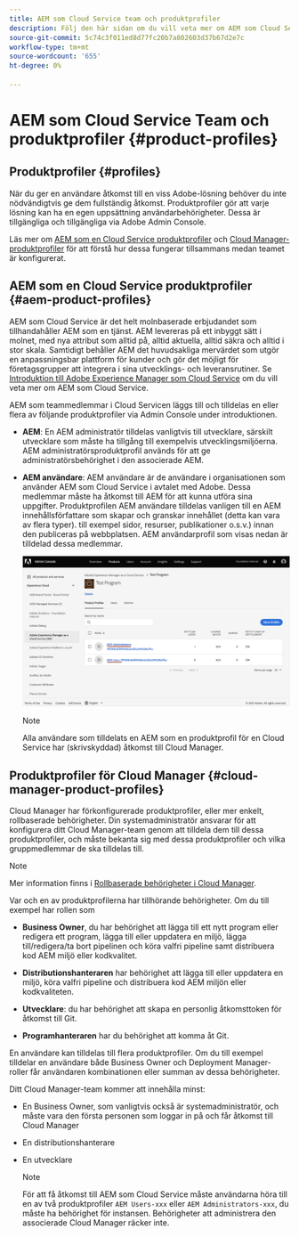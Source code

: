 ```yaml
---
title: AEM som Cloud Service team och produktprofiler
description: Följ den här sidan om du vill veta mer om AEM som Cloud Service Team och produktprofiler.
source-git-commit: 5c74c3f011ed8d77fc20b7a802603d37b67d2e7c
workflow-type: tm+mt
source-wordcount: '655'
ht-degree: 0%

---
```



# AEM som Cloud Service Team och produktprofiler {#product-profiles}

## Produktprofiler {#profiles}

När du ger en användare åtkomst till en viss Adobe-lösning behöver du inte nödvändigtvis ge dem fullständig åtkomst. Produktprofiler gör att varje lösning kan ha en egen uppsättning användarbehörigheter. Dessa är tillgängliga och tillgängliga via Adobe Admin Console.

Läs mer om [AEM som en Cloud Service produktprofiler](#aem-product-profiles) och [Cloud Manager-produktprofiler](#cloud-manager-product-profiles) för att förstå hur dessa fungerar tillsammans medan teamet är konfigurerat.

## AEM som en Cloud Service produktprofiler {#aem-product-profiles}

AEM som Cloud Service är det helt molnbaserade erbjudandet som tillhandahåller AEM som en tjänst. AEM levereras på ett inbyggt sätt i molnet, med nya attribut som alltid på, alltid aktuella, alltid säkra och alltid i stor skala. Samtidigt behåller AEM det huvudsakliga mervärdet som utgör en anpassningsbar plattform för kunder och gör det möjligt för företagsgrupper att integrera i sina utvecklings- och leveransrutiner. Se [Introduktion till Adobe Experience Manager som Cloud Service](https://experienceleague.adobe.com/docs/experience-manager-cloud-service/overview/introduction.html?lang=en) om du vill veta mer om AEM som Cloud Service.

AEM som teammedlemmar i Cloud Servicen läggs till och tilldelas en eller flera av följande produktprofiler via Admin Console under introduktionen.

* **AEM**: En AEM administratör tilldelas vanligtvis till utvecklare, särskilt utvecklare som måste ha tillgång till exempelvis utvecklingsmiljöerna. AEM administratörsproduktprofil används för att ge administratörsbehörighet i den associerade AEM.

* **AEM användare**: AEM användare är de användare i organisationen som använder AEM som Cloud Service i avtalet med Adobe. Dessa medlemmar måste ha åtkomst till AEM för att kunna utföra sina uppgifter. Produktprofilen AEM användare tilldelas vanligen till en AEM innehållsförfattare som skapar och granskar innehållet (detta kan vara av flera typer). till exempel sidor, resurser, publikationer o.s.v.) innan den publiceras på webbplatsen. AEM användarprofil som visas nedan är tilldelad dessa medlemmar.

   ![](/help/onboarding/learn-concepts/assets/admin-console-profiles.png)

   >[!NOTE]
   >Alla användare som tilldelats en AEM som en produktprofil för en Cloud Service har (skrivskyddad) åtkomst till Cloud Manager.

## Produktprofiler för Cloud Manager {#cloud-manager-product-profiles}

Cloud Manager har förkonfigurerade produktprofiler, eller mer enkelt, rollbaserade behörigheter. Din systemadministratör ansvarar för att konfigurera ditt Cloud Manager-team genom att tilldela dem till dessa produktprofiler, och måste bekanta sig med dessa produktprofiler och vilka gruppmedlemmar de ska tilldelas till.
>[!NOTE]
>Mer information finns i [Rollbaserade behörigheter i Cloud Manager](/help/onboarding/what-is-required/user-roles-permissions.md).

Var och en av produktprofilerna har tillhörande behörigheter. Om du till exempel har rollen som

* **Business Owner**, du har behörighet att lägga till ett nytt program eller redigera ett program, lägga till eller uppdatera en miljö, lägga till/redigera/ta bort pipelinen och köra valfri pipeline samt distribuera kod AEM miljö eller kodkvalitet.

* **Distributionshanteraren** har behörighet att lägga till eller uppdatera en miljö, köra valfri pipeline och distribuera kod AEM miljön eller kodkvaliteten.

* **Utvecklare**: du har behörighet att skapa en personlig åtkomsttoken för åtkomst till Git.

* **Programhanteraren** har du behörighet att komma åt Git.

En användare kan tilldelas till flera produktprofiler. Om du till exempel tilldelar en användare både Business Owner och Deployment Manager-roller får användaren kombinationen eller summan av dessa behörigheter.

Ditt Cloud Manager-team kommer att innehålla minst:

* En Business Owner, som vanligtvis också är systemadministratör, och måste vara den första personen som loggar in på och får åtkomst till Cloud Manager
* En distributionshanterare
* En utvecklare

   >[!NOTE]
   >För att få åtkomst till AEM som Cloud Service måste användarna höra till en av två produktprofiler `AEM Users-xxx` eller `AEM Administrators-xxx`, du måste ha behörighet för instansen. Behörigheter att administrera den associerade Cloud Manager räcker inte.